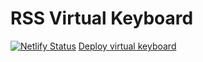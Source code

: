 # RSS Virtual Keyboard

[![Netlify Status](https://api.netlify.com/api/v1/badges/ef2c76da-f736-4152-b5c6-6ae242b8457a/deploy-status)](https://app.netlify.com/sites/nottombraider-virtual-keyboard/deploys) [Deploy virtual keyboard](https://nottombraider-virtual-keyboard.netlify.app/)
